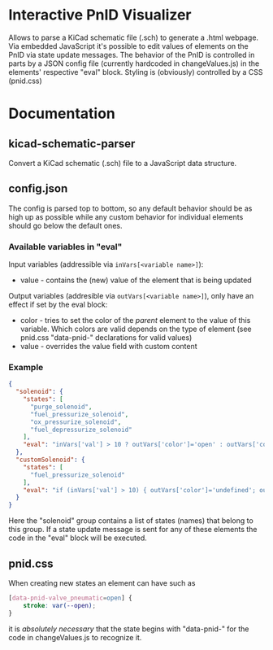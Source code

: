 # Interactive PnID Visualizer

Allows to parse a KiCad schematic file (.sch) to generate a .html webpage. Via embedded JavaScript it's possible to edit values of elements on the PnID via state update messages.
The behavior of the PnID is controlled in parts by a JSON config file (currently hardcoded in changeValues.js) in the elements' respective "eval" block.
Styling is (obviously) controlled by a CSS (pnid.css)

# Documentation

## kicad-schematic-parser

Convert a KiCad schematic (.sch) file to a JavaScript data structure.

## config.json

The config is parsed top to bottom, so any default behavior should be as high up as possible while any custom behavior for individual elements should go below the default ones.

### Available variables in "eval"

Input variables (addressible via `inVars[<variable name>]`):
* value - contains the (new) value of the element that is being updated

Output variables (addresible via `outVars[<variable name>]`), only have an effect if set by the eval block:
* color - tries to set the color of the *parent* element to the value of this variable. Which colors are valid depends on the type of element (see pnid.css "data-pnid-" declarations for valid values)
* value - overrides the value field with custom content

### Example

```json
{
  "solenoid": {
    "states": [
      "purge_solenoid",
      "fuel_pressurize_solenoid",
      "ox_pressurize_solenoid",
      "fuel_depressurize_solenoid"
    ],
    "eval": "inVars['val'] > 10 ? outVars['color']='open' : outVars['color']='closed'"
  },
  "customSolenoid": {
    "states": [
      "fuel_pressurize_solenoid"
    ],
    "eval": "if (inVars['val'] > 10) { outVars['color']='undefined'; outVars['value']='open'+inVars['value'] } else { outVars['color']='undefined'; outVars['value']='open'+inVars['value']}"
  }
}
```

Here the "solenoid" group contains a list of states (names) that belong to this group. If a state update message is sent for any of these elements the code in the "eval" block will be executed. 

## pnid.css

When creating new states an element can have such as

```css
[data-pnid-valve_pneumatic=open] {
    stroke: var(--open);
}
```

it is *absolutely necessary* that the state begins with "data-pnid-" for the code in changeValues.js to recognize it.